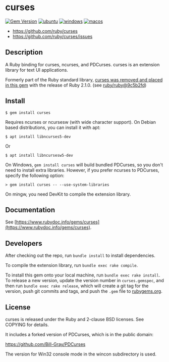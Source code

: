 # curses

[![Gem Version](https://badge.fury.io/rb/curses.svg)](https://badge.fury.io/rb/curses)
[![ubuntu](https://github.com/ruby/curses/workflows/ubuntu/badge.svg)](https://github.com/ruby/curses/actions?query=workflow%3Aubuntu)
[![windows](https://github.com/ruby/curses/workflows/windows/badge.svg)](https://github.com/ruby/curses/actions?query=workflow%3Awindows)
[![macos](https://github.com/ruby/curses/workflows/macos/badge.svg)](https://github.com/ruby/curses/actions?query=workflow%3Amacos)

* https://github.com/ruby/curses
* https://github.com/ruby/curses/issues

## Description

A Ruby binding for curses, ncurses, and PDCurses.
curses is an extension library for text UI applications.

Formerly part of the Ruby standard library, [curses was removed and placed in this gem][1]
with the release of Ruby 2.1.0. (see [ruby/ruby@9c5b2fd][2])

## Install

    $ gem install curses

Requires ncurses or ncursesw (with wide character support).
On Debian based distributions, you can install it with apt:

    $ apt install libncurses5-dev

Or

    $ apt install libncursesw5-dev

On Windows, `gem install curses` will build bundled PDCurses, so you
don't need to install extra libraries.
However, if you prefer ncurses to PDCurses, specify the following option:

    > gem install curses -- --use-system-libraries

On mingw, you need DevKit to compile the extension library.

## Documentation

See [https://www.rubydoc.info/gems/curses](https://www.rubydoc.info/gems/curses).

## Developers

After checking out the repo, run `bundle install` to install dependencies.

To compile the extension library, run `bundle exec rake compile`.

To install this gem onto your local machine, run `bundle exec rake install`. To release a new version, update the version number in `curses.gemspec`, and then run `bundle exec rake release`, which will create a git tag for the version, push git commits and tags, and push the `.gem` file to [rubygems.org](https://rubygems.org).
## License

curses is released under the Ruby and 2-clause BSD licenses.  See COPYING for
details.

It includes a forked version of PDCurses, which is in the public domain:

  https://github.com/Bill-Gray/PDCurses

The version for Win32 console mode in the wincon subdirectory is used.

[1]: https://bugs.ruby-lang.org/issues/8584
[2]: https://github.com/ruby/ruby/commit/9c5b2fd8aa0fd343ad094d47a638cfd3f6ae0a81
